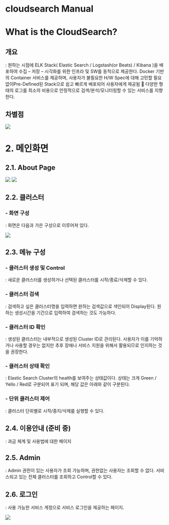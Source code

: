  cloudsearch Manual
======================



# 	What is the CloudSearch?

## 개요
: 원하는 시점에  ELK Stack( Elastic Search / Logstash(or Beats) / Kibana )을 배포하여 수집 – 저장 – 시각화를 위한 인프라 및 SW를 동적으로 제공한다. Docker 기반의 Container 서비스를 제공하며, 사용자가 불필요한 H/W Spec에 대해 고민할 필요 없이Pre-Defined된 Stack으로 쉽고 빠르게 배포되어 사용자에게 제공됨  다양한 형태의 로그를 최소의 비용으로 안정적으로 검색/분석/모니터링할 수 있는 서비스를 지향한다.

## 차별점
![][1.2]

# 2. 메인화면
## 2.1. About Page

![][2-1-1]
![][2-1-2]

## 2.2. 클러스터
### - 화면 구성
: 화면은 다음과 가은 구성으로 이루어져 있다.

![][2-2]

## 2.3. 메뉴 구성

### -	클러스터 생성 및 Control
 : 새로운 클러스터를 생성하거나 선택된 클러스터를 시작/종료/삭제할 수 있다.
### -	클러스터 검색
 : 검색하고 싶은 클러스터명을 입력하면 원하는 검색값으로 색인되어 Display된다. 원하는 생성시간을 기간으로 입력하여 검색하는 것도 가능하다.
### -	클러스터 ID 확인
 : 생성된 클러스터는 내부적으로 생성된 Cluster ID로 관리된다. 사용자가 이를 기억하거나 사용할 경우는 없지만 추후 장애나 서비스 지원을 위해서 활용되므로 인지하는 것을 권장한다.
### -	클러스터 상태 확인
 : Elastic Search Cluster의 health를 보여주는 상태값이다. 상태는 크게 Green / Yello / Red로 구분되어 표기 되며, 해당 값은 아래와 같이 구분된다.

### -	단위 클러스터 제어 
 : 클러스터 단위별로 시작/중지/삭제를 실행할 수 있다. 

## 2.4. 이용안내 (준비 중)
: 과금 체계 및 사용법에 대한 페이지 

## 2.5. Admin 
: Admin 권한이 있는 사용자가 조회 가능하며, 권한없는 사용자는 조회할 수 없다. 서비스되고 있는 전체 클러스터를 조회하고 Control할 수 있다.

## 2.6. 로그인
: 사용 가능한 서비스 계정으로 서비스 로그인을 제공하는 페이지.

![][2-6]

[1.2]:   https://raw.githubusercontent.com/hellotherecsy/cloudsearch_temp/master/images/1-2.png
[2-1-1]: https://raw.githubusercontent.com/hellotherecsy/cloudsearch_temp/master/images/2-1-1.png
[2-1-2]: https://raw.githubusercontent.com/hellotherecsy/cloudsearch_temp/master/images/2-1-2.png
[2-2]:   https://raw.githubusercontent.com/hellotherecsy/cloudsearch_temp/master/images/2-2.png
[2-6]:   https://raw.githubusercontent.com/hellotherecsy/cloudsearch_temp/master/images/2-6.png


